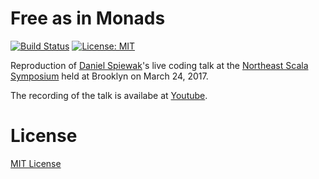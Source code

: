# Free as in Monads

[![Build Status](https://travis-ci.org/pbassiner/free-as-in-monads.svg)](https://travis-ci.org/pbassiner/free-as-in-monads)
[![License: MIT](https://img.shields.io/badge/license-MIT%20License-blue.svg)](https://raw.githubusercontent.com/pbassiner/fstree2md/master/LICENSE)

Reproduction of [Daniel Spiewak](https://github.com/djspiewak)'s live coding talk at the [Northeast Scala Symposium](http://www.nescala.org/) held at Brooklyn on March 24, 2017.

The recording of the talk is availabe at [Youtube](https://youtu.be/aKUQUIHRGec).

# License
[MIT License](LICENSE)
